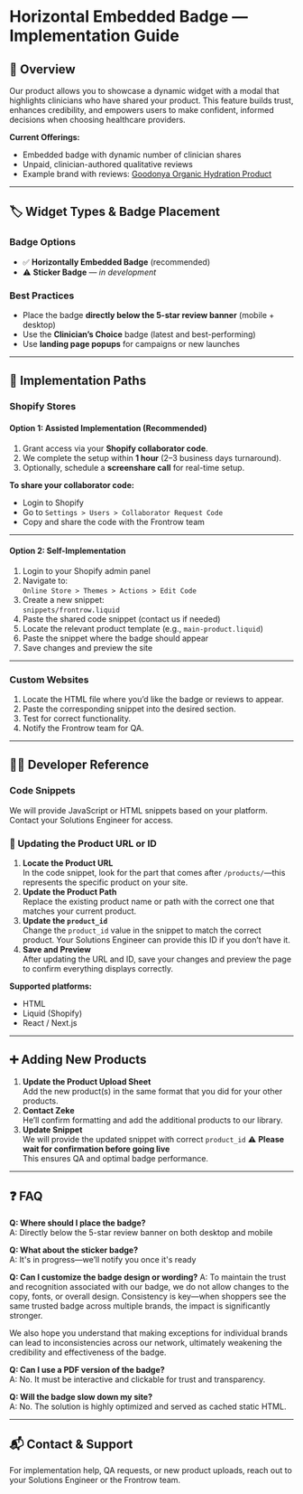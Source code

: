# Horizontal Embedded Badge — Implementation Guide

## 🧠 Overview

Our product allows you to showcase a dynamic widget with a modal that highlights clinicians who have shared your product. This feature builds trust, enhances credibility, and empowers users to make confident, informed decisions when choosing healthcare providers.

**Current Offerings:**
- Embedded badge with dynamic number of clinician shares  
- Unpaid, clinician-authored qualitative reviews  
- Example brand with reviews: [Goodonya Organic Hydration Product](https://goodonyaorganic.com/products/goodonya-organic-hydration?variant=51816287699316&selling_plan=691826753908)

---

## 🏷️ Widget Types & Badge Placement

### Badge Options
- ✅ **Horizontally Embedded Badge** (recommended)
- ⚠️ **Sticker Badge** — *in development*

### Best Practices
- Place the badge **directly below the 5-star review banner** (mobile + desktop)
- Use the **Clinician’s Choice** badge (latest and best-performing)
- Use **landing page popups** for campaigns or new launches

---

## 🚀 Implementation Paths

### Shopify Stores

#### Option 1: Assisted Implementation (Recommended)

1. Grant access via your **Shopify collaborator code**.
2. We complete the setup within **1 hour** (2–3 business days turnaround).
3. Optionally, schedule a **screenshare call** for real-time setup.

**To share your collaborator code:**

- Login to Shopify  
- Go to `Settings > Users > Collaborator Request Code`  
- Copy and share the code with the Frontrow team

---

#### Option 2: Self-Implementation

1. Login to your Shopify admin panel  
2. Navigate to:  
   `Online Store > Themes > Actions > Edit Code`  
3. Create a new snippet:  
   `snippets/frontrow.liquid`  
4. Paste the shared code snippet (contact us if needed)  
5. Locate the relevant product template (e.g., `main-product.liquid`)  
6. Paste the snippet where the badge should appear  
7. Save changes and preview the site  

---

### Custom Websites

1. Locate the HTML file where you’d like the badge or reviews to appear.  
2. Paste the corresponding snippet into the desired section.  
3. Test for correct functionality.  
4. Notify the Frontrow team for QA.

---

## 🧑‍💻 Developer Reference

### Code Snippets

We will provide JavaScript or HTML snippets based on your platform. Contact your Solutions Engineer for access.

### 🔄 Updating the Product URL or ID
1. **Locate the Product URL**  
   In the code snippet, look for the part that comes after `/products/`—this represents the specific product on your site.
2. **Update the Product Path**  
   Replace the existing product name or path with the correct one that matches your current product.
3. **Update the `product_id`**  
   Change the `product_id` value in the snippet to match the correct product. Your Solutions Engineer can provide this ID if you don’t have it.
4. **Save and Preview**  
   After updating the URL and ID, save your changes and preview the page to confirm everything displays correctly.


**Supported platforms:**
- HTML
- Liquid (Shopify)
- React / Next.js

---

## ➕ Adding New Products

1. **Update the Product Upload Sheet**  
   Add the new product(s) in the same format that you did for your other products.
2. **Contact Zeke**  
   He’ll confirm formatting and add the additional products to our library.
3. **Update Snippet**  
   We will provide the updated snippet with correct `product_id`
⚠️ **Please wait for confirmation before going live**  
This ensures QA and optimal badge performance.

---

## ❓ FAQ

**Q: Where should I place the badge?**  
A: Directly below the 5-star review banner on both desktop and mobile

**Q: What about the sticker badge?**  
A: It's in progress—we’ll notify you once it's ready

**Q: Can I customize the badge design or wording?**
A: To maintain the trust and recognition associated with our badge, we do not allow changes to the copy, fonts, or overall design. Consistency is key—when shoppers see the same trusted badge across multiple brands, the impact is significantly stronger.

We also hope you understand that making exceptions for individual brands can lead to inconsistencies across our network, ultimately weakening the credibility and effectiveness of the badge.


**Q: Can I use a PDF version of the badge?**  
A: No. It must be interactive and clickable for trust and transparency.

**Q: Will the badge slow down my site?**  
A: No. The solution is highly optimized and served as cached static HTML.

---

## 📬 Contact & Support

For implementation help, QA requests, or new product uploads, reach out to your Solutions Engineer or the Frontrow team.

